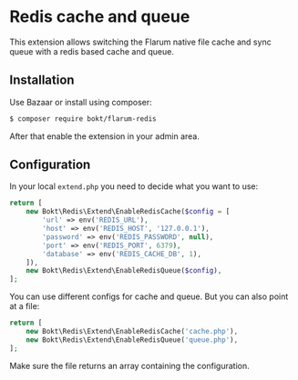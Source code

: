 # Redis cache and queue

This extension allows switching the Flarum native file cache and sync queue with
a redis based cache and queue.

## Installation

Use Bazaar or install using composer:

```bash
$ composer require bokt/flarum-redis
```

After that enable the extension in your admin area.

## Configuration

In your local `extend.php` you need to decide what you want to use:

```php
return [
    new Bokt\Redis\Extend\EnableRedisCache($config = [
        'url' => env('REDIS_URL'),
        'host' => env('REDIS_HOST', '127.0.0.1'),
        'password' => env('REDIS_PASSWORD', null),
        'port' => env('REDIS_PORT', 6379),
        'database' => env('REDIS_CACHE_DB', 1),
    ]),
    new Bokt\Redis\Extend\EnableRedisQueue($config),
];
```

You can use different configs for cache and queue. But you can also
point at a file:

```php
return [
    new Bokt\Redis\Extend\EnableRedisCache('cache.php'),
    new Bokt\Redis\Extend\EnableRedisQueue('queue.php'),
];
```
Make sure the file returns an array containing the configuration.
